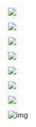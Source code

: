 ![](https://upload-images.jianshu.io/upload_images/3203841-c5c44b87fa16e989.png)



![](https://upload-images.jianshu.io/upload_images/3203841-257e99278943da22.png)

![](https://upload-images.jianshu.io/upload_images/3203841-ed07305e382793b6.png)



![](https://upload-images.jianshu.io/upload_images/3203841-24ed3e12582e3a10.png)

![](https://upload-images.jianshu.io/upload_images/3203841-2d0fc38aab6f3f04.png)





![](https://upload-images.jianshu.io/upload_images/3203841-1eb19d9299987e27.png)









![](https://upload-images.jianshu.io/upload_images/3203841-727df6f04d18c7a1.png)





![img](https://user-gold-cdn.xitu.io/2019/5/5/16a8611c11880204?w=4032&h=3024&f=jpeg&s=886740)

